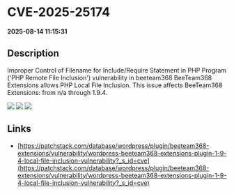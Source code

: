 # CVE-2025-25174

**2025-08-14 11:15:31**

## Description
Improper Control of Filename for Include/Require Statement in PHP Program ('PHP Remote File Inclusion') vulnerability in beeteam368 BeeTeam368 Extensions allows PHP Local File Inclusion. This issue affects BeeTeam368 Extensions: from n/a through 1.9.4.

![](https://img.shields.io/static/v1?label=Score&message=10.0&color=red)
![](https://img.shields.io/static/v1?label=Severity&message=CRITICAL&color=red)
![](https://img.shields.io/static/v1?label=CWE&message=RFI&color=green)

## Links
- [https://patchstack.com/database/wordpress/plugin/beeteam368-extensions/vulnerability/wordpress-beeteam368-extensions-plugin-1-9-4-local-file-inclusion-vulnerability?_s_id=cve](https://patchstack.com/database/wordpress/plugin/beeteam368-extensions/vulnerability/wordpress-beeteam368-extensions-plugin-1-9-4-local-file-inclusion-vulnerability?_s_id=cve)
